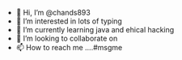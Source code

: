 - 👋 Hi, I’m @chands893
- 👀 I’m interested in lots of typing
- 🌱 I’m currently learning java and ehical hacking
- 💞️ I’m looking to collaborate on 
- 📫 How to reach me ....#msgme       

<!---
chands893/chands893 is a ✨ special ✨ repository because its `README.md` (this file) appears on your GitHub profile.
You can click the Preview link to take a look at your changes.
--->
